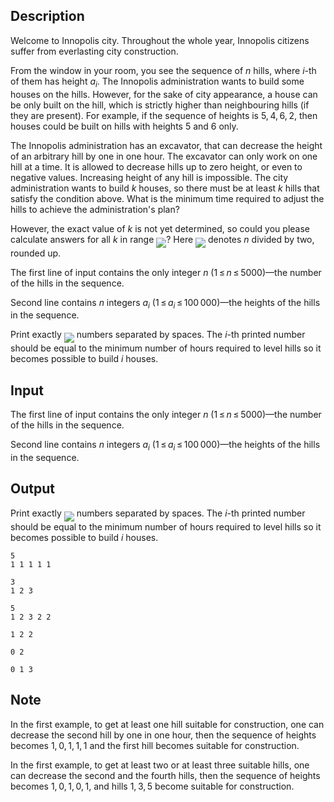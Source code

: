 ## Description

<div><p>Welcome to Innopolis city. Throughout the whole year, Innopolis citizens suffer from everlasting city construction. </p><p>From the window in your room, you see the sequence of <span class="tex-span"><i>n</i></span> hills, where <span class="tex-span"><i>i</i></span>-th of them has height <span class="tex-span"><i>a</i><sub class="lower-index"><i>i</i></sub></span>. The Innopolis administration wants to build some houses on the hills. However, for the sake of city appearance, a house can be only built on the hill, which is strictly higher than neighbouring hills (if they are present). For example, if the sequence of heights is <span class="tex-span">5, 4, 6, 2</span>, then houses could be built on hills with heights <span class="tex-span">5</span> and <span class="tex-span">6</span> only.</p><p>The Innopolis administration has an excavator, that can decrease the height of an arbitrary hill by one in one hour. The excavator can only work on one hill at a time. It is allowed to decrease hills up to zero height, or even to negative values. Increasing height of any hill is impossible. The city administration wants to build <span class="tex-span"><i>k</i></span> houses, so there must be at least <span class="tex-span"><i>k</i></span> hills that satisfy the condition above. What is the minimum time required to adjust the hills to achieve the administration's plan?</p><p>However, the exact value of <span class="tex-span"><i>k</i></span> is not yet determined, so could you please calculate answers for all <span class="tex-span"><i>k</i></span> in range <img align="middle" class="tex-formula" src="file://U0Z5ZAgi.png" style="max-width: 100.0%;max-height: 100.0%;">? Here <img align="middle" class="tex-formula" src="file://xfBQJI0i.png" style="max-width: 100.0%;max-height: 100.0%;"> denotes <span class="tex-span"><i>n</i></span> divided by two, rounded up.</p></div><div class="input-specification"><p>The first line of input contains the only integer <span class="tex-span"><i>n</i></span> (<span class="tex-span">1 ≤ <i>n</i> ≤ 5000</span>)—the number of the hills in the sequence.</p><p>Second line contains <span class="tex-span"><i>n</i></span> integers <span class="tex-span"><i>a</i><sub class="lower-index"><i>i</i></sub></span> (<span class="tex-span">1 ≤ <i>a</i><sub class="lower-index"><i>i</i></sub> ≤ 100 000</span>)—the heights of the hills in the sequence.</p></div><div class="output-specification"><p>Print exactly <img align="middle" class="tex-formula" src="file://cIURBAoI.png" style="max-width: 100.0%;max-height: 100.0%;"> numbers separated by spaces. The <span class="tex-span"><i>i</i></span>-th printed number should be equal to the minimum number of hours required to level hills so it becomes possible to build <span class="tex-span"><i>i</i></span> houses.</p></div>

## Input

<p>The first line of input contains the only integer <span class="tex-span"><i>n</i></span> (<span class="tex-span">1 ≤ <i>n</i> ≤ 5000</span>)—the number of the hills in the sequence.</p><p>Second line contains <span class="tex-span"><i>n</i></span> integers <span class="tex-span"><i>a</i><sub class="lower-index"><i>i</i></sub></span> (<span class="tex-span">1 ≤ <i>a</i><sub class="lower-index"><i>i</i></sub> ≤ 100 000</span>)—the heights of the hills in the sequence.</p>

## Output

<p>Print exactly <img align="middle" class="tex-formula" src="file://cIURBAoI.png" style="max-width: 100.0%;max-height: 100.0%;"> numbers separated by spaces. The <span class="tex-span"><i>i</i></span>-th printed number should be equal to the minimum number of hours required to level hills so it becomes possible to build <span class="tex-span"><i>i</i></span> houses.</p>





```input1
5
1 1 1 1 1

```




```input2
3
1 2 3

```




```input3
5
1 2 3 2 2

```




```output1
1 2 2 

```




```output2
0 2 

```




```output3
0 1 3 

```



## Note

<p>In the first example, to get at least one hill suitable for construction, one can decrease the second hill by one in one hour, then the sequence of heights becomes <span class="tex-span">1, 0, 1, 1, 1</span> and the first hill becomes suitable for construction.</p><p>In the first example, to get at least two or at least three suitable hills, one can decrease the second and the fourth hills, then the sequence of heights becomes <span class="tex-span">1, 0, 1, 0, 1</span>, and hills <span class="tex-span">1, 3, 5</span> become suitable for construction.</p>
